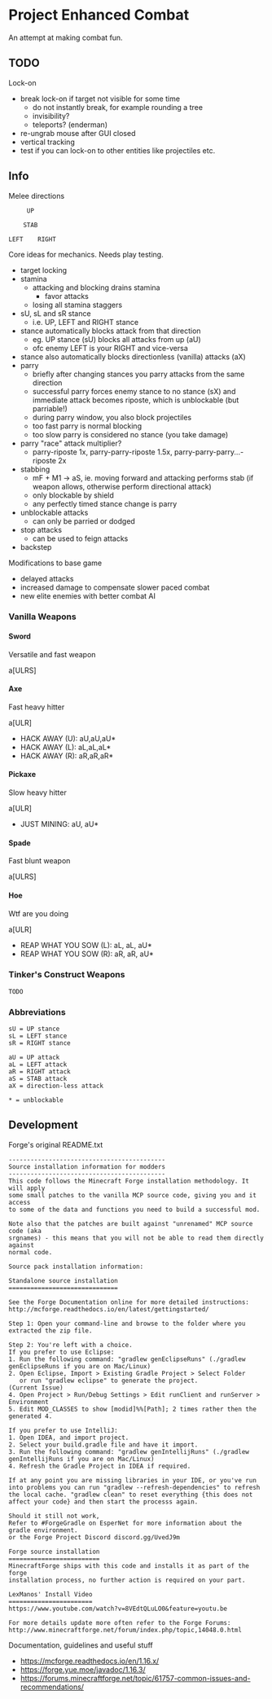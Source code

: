 # Project Enhanced Combat

An attempt at making combat fun.

## TODO

Lock-on

- break lock-on if target not visible for some time
  - do not instantly break, for example rounding a tree
  - invisibility?
  - teleports? (enderman)
- re-ungrab mouse after GUI closed
- vertical tracking
- test if you can lock-on to other entities like projectiles etc. 

## Info

Melee directions

```
     UP
   
    STAB
   
LEFT    RIGHT
```

Core ideas for mechanics. Needs play testing.

- target locking
- stamina
    - attacking and blocking drains stamina
        - favor attacks
    - losing all stamina staggers
- sU, sL and sR stance
    - i.e. UP, LEFT and RIGHT stance
- stance automatically blocks attack from that direction
    - eg. UP stance (sU) blocks all attacks from up (aU)
    - ofc enemy LEFT is your RIGHT and vice-versa
- stance also automatically blocks directionless (vanilla) attacks (aX)
- parry
    - briefly after changing stances you parry attacks from the same direction
    - successful parry forces enemy stance to no stance (sX) and immediate attack becomes riposte, which is unblockable (but parriable!)
    - during parry window, you also block projectiles
    - too fast parry is normal blocking
    - too slow parry is considered no stance (you take damage)    
- parry "race" attack multiplier?
    - parry-riposte 1x, parry-parry-riposte 1.5x, parry-parry-parry...-riposte 2x
- stabbing
    - mF + M1 -> aS, ie. moving forward and attacking performs stab (if weapon allows, otherwise perform directional attack)
    - only blockable by shield
    - any perfectly timed stance change is parry
- unblockable attacks
    - can only be parried or dodged
- stop attacks
    - can be used to feign attacks
- backstep

Modifications to base game

- delayed attacks
- increased damage to compensate slower paced combat
- new elite enemies with better combat AI


### Vanilla Weapons

#### Sword

Versatile and fast weapon

a[ULRS]

#### Axe

Fast heavy hitter

a[ULR]

- HACK AWAY (U): aU,aU,aU*
- HACK AWAY (L): aL,aL,aL*
- HACK AWAY (R): aR,aR,aR*

#### Pickaxe

Slow heavy hitter

a[ULR]

- JUST MINING: aU, aU*

#### Spade

Fast blunt weapon

a[ULRS]

#### Hoe

Wtf are you doing

a[ULR]

- REAP WHAT YOU SOW (L): aL, aL, aU*
- REAP WHAT YOU SOW (R): aR, aR, aU* 


### Tinker's Construct Weapons

`TODO`

### Abbreviations

    sU = UP stance
    sL = LEFT stance
    sR = RIGHT stance

    aU = UP attack
    aL = LEFT attack
    aR = RIGHT attack
    aS = STAB attack
    aX = direction-less attack

    * = unblockable


## Development

Forge's original README.txt

```
-------------------------------------------
Source installation information for modders
-------------------------------------------
This code follows the Minecraft Forge installation methodology. It will apply
some small patches to the vanilla MCP source code, giving you and it access 
to some of the data and functions you need to build a successful mod.

Note also that the patches are built against "unrenamed" MCP source code (aka
srgnames) - this means that you will not be able to read them directly against
normal code.

Source pack installation information:

Standalone source installation
==============================

See the Forge Documentation online for more detailed instructions:
http://mcforge.readthedocs.io/en/latest/gettingstarted/

Step 1: Open your command-line and browse to the folder where you extracted the zip file.

Step 2: You're left with a choice.
If you prefer to use Eclipse:
1. Run the following command: "gradlew genEclipseRuns" (./gradlew genEclipseRuns if you are on Mac/Linux)
2. Open Eclipse, Import > Existing Gradle Project > Select Folder 
   or run "gradlew eclipse" to generate the project.
(Current Issue)
4. Open Project > Run/Debug Settings > Edit runClient and runServer > Environment
5. Edit MOD_CLASSES to show [modid]%%[Path]; 2 times rather then the generated 4.

If you prefer to use IntelliJ:
1. Open IDEA, and import project.
2. Select your build.gradle file and have it import.
3. Run the following command: "gradlew genIntellijRuns" (./gradlew genIntellijRuns if you are on Mac/Linux)
4. Refresh the Gradle Project in IDEA if required.

If at any point you are missing libraries in your IDE, or you've run into problems you can run "gradlew --refresh-dependencies" to refresh the local cache. "gradlew clean" to reset everything {this does not affect your code} and then start the processs again.

Should it still not work, 
Refer to #ForgeGradle on EsperNet for more information about the gradle environment.
or the Forge Project Discord discord.gg/UvedJ9m

Forge source installation
=========================
MinecraftForge ships with this code and installs it as part of the forge
installation process, no further action is required on your part.

LexManos' Install Video
=======================
https://www.youtube.com/watch?v=8VEdtQLuLO0&feature=youtu.be

For more details update more often refer to the Forge Forums:
http://www.minecraftforge.net/forum/index.php/topic,14048.0.html
```

Documentation, guidelines and useful stuff

- <https://mcforge.readthedocs.io/en/1.16.x/>
- <https://forge.yue.moe/javadoc/1.16.3/>
- <https://forums.minecraftforge.net/topic/61757-common-issues-and-recommendations/>
